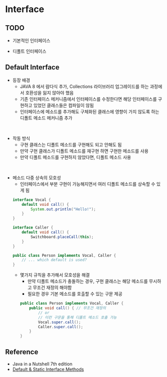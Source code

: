 # Interface

## TODO
- 기본적인 인터페이스

- 디폴트 인터페이스

## Default Interface
- 등장 배경 
    - JAVA 8 에서 람다식 추가, Collections 라이브러리 업그레이드를 하는 과정에서 호환성을 잃지 않아야 했음
    - 기존 인터페이스 메커니즘에서 인터페이스를 수정한다면 해당 인터페이스를 구현하고 있었던 클래스들은 컴파일이 않됨
    - 인터페이스에 메소드를 추가해도 구체화된 클래스에 영향이 가지 않도록 하는 디폴트 메소드 메커니즘 추가

<br>

- 작동 방식
    - 구현 클래스는 디폴트 메소드를 구현해도 되고 안해도 됨
    - 만약 구현 클래스가 디폴트 메소드를 재구현 하면 구현한 메소드를 사용
    - 만약 디폴트 메소드를 구현하지 않았다면, 디폴트 메소드 사용

<br>

- 메소드 다중 상속의 모호성
    - 인터페이스에서 부분 구현이 가능해지면서 여러 디폴트 메소드를 상속할 수 있게 됨
    ```java
    interface Vocal {
        default void call() {
            System.out.println("Hello!");
        }
    }

    interface Caller {
        default void call() {
            Switchboard.placeCall(this);
        }
    }

    public class Person implements Vocal, Caller {
        // ... which default is used?
    }
    ```
    - 몇가지 규칙을 추가해서 모호성을 해결
        - 만약 디폴트 메소드가 충돌하는 경우, 구현 클래스는 해당 메소드를 무시하고 무조건 재정의 해야함
        - 필요한 경우 기본 메소드를 호출할 수 있는 구문 제공
        ```java
        public class Person implements Vocal, Caller {
            public void call() { // 무조건 재정의
                // or
                // 이런 구문을 통해 디폴트 메소드 호출 가능
                Vocal.super.call();
                Caller.super.call();
            }
        }
        ```


## Reference
- Java in a Nutshell 7th edition
- [Default & Static Interface Methods](https://medium.com/martinomburajr/java-8-default-static-interface-methods-similar-but-different-a8dcc3460280)